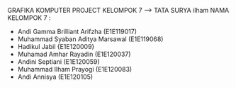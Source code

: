 GRAFIKA KOMPUTER
PROJECT KELOMPOK 7 --> TATA SURYA
ilham
NAMA KELOMPOK 7 :
- Andi Gamma Brilliant Arifzha (E1E119017)
- Muhammad Syaban Aditya Marsawal (E1E119068)
- Hadikul Jabil {E1E120009}
- Muhamad Amhar Rayadin (E1E120037)
- Andini Septiani (E1E120059)
- Muhammad Ilham Prayogi (E1E120083)
- Andi Annisya (E1E120105)

